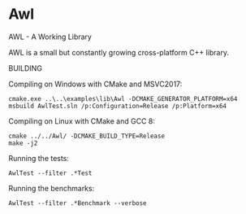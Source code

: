 # Awl
AWL - A Working Library

AWL is a small but constantly growing cross-platform C++ library.

BUILDING

Compiling on Windows with CMake and MSVC2017:

    cmake.exe ..\..\examples\lib\Awl -DCMAKE_GENERATOR_PLATFORM=x64
    msbuild AwlTest.sln /p:Configuration=Release /p:Platform=x64

Compiling on Linux with CMake and GCC 8:

    cmake ../../Awl/ -DCMAKE_BUILD_TYPE=Release
    make -j2

Running the tests:

    AwlTest --filter .*Test

Running the benchmarks:

    AwlTest --filter .*Benchmark --verbose
